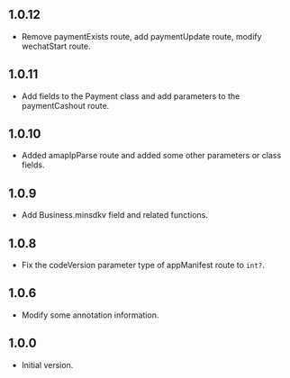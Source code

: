 ## 1.0.12

- Remove paymentExists route, add paymentUpdate route, modify wechatStart route.
  
## 1.0.11

- Add fields to the Payment class and add parameters to the paymentCashout route.
  
## 1.0.10

- Added amapIpParse route and added some other parameters or class fields.
  
## 1.0.9

- Add Business.minsdkv field and related functions.
  
## 1.0.8

- Fix the codeVersion parameter type of appManifest route to `int?`.
  
## 1.0.6

- Modify some annotation information.
  
## 1.0.0

- Initial version.
